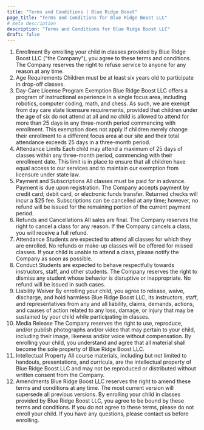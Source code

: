```yaml
---
title: "Terms and Conditions | Blue Ridge Boost"
page_title: "Terms and Conditions for Blue Ridge Boost LLC"
# meta description
description: "Terms and Conditions for Blue Ridge Boost LLC"
draft: false
---
```


1. Enrollment
By enrolling your child in classes provided by Blue Ridge Boost LLC ("the Company"), you agree to these terms and conditions. The Company reserves the right to refuse service to anyone for any reason at any time.
2. Age Requirements
Children must be at least six years old to participate in drop-off classes.
3. Day-Care License Program Exemption
Blue Ridge Boost LLC offers a program of instructional experience in a single focus area, including robotics, computer coding, math, and chess. As such, we are exempt from day care state licensure requirements, provided that children under the age of six do not attend at all and no child is allowed to attend for more than 25 days in any three-month period commencing with enrollment. This exemption does not apply if children merely change their enrollment to a different focus area at our site and their total attendance exceeds 25 days in a three-month period.
4. Attendance Limits
Each child may attend a maximum of 25 days of classes within any three-month period, commencing with their enrollment date. This limit is in place to ensure that all children have equal access to our services and to maintain our exemption from licensure under state law.
5. Payment and Subscriptions
All classes must be paid for in advance. Payment is due upon registration. The Company accepts payment by credit card, debit card, or electronic funds transfer. Returned checks will incur a $25 fee. Subscriptions can be cancelled at any time; however, no refund will be issued for the remaining portion of the current payment period.
6. Refunds and Cancellations
All sales are final. The Company reserves the right to cancel a class for any reason. If the Company cancels a class, you will receive a full refund.
7. Attendance
Students are expected to attend all classes for which they are enrolled. No refunds or make-up classes will be offered for missed classes. If your child is unable to attend a class, please notify the Company as soon as possible.
8. Conduct
Students are expected to behave respectfully towards instructors, staff, and other students. The Company reserves the right to dismiss any student whose behavior is disruptive or inappropriate. No refund will be issued in such cases.
9. Liability Waiver
By enrolling your child, you agree to release, waive, discharge, and hold harmless Blue Ridge Boost LLC, its instructors, staff, and representatives from any and all liability, claims, demands, actions, and causes of action related to any loss, damage, or injury that may be sustained by your child while participating in classes.
10. Media Release
The Company reserves the right to use, reproduce, and/or publish photographs and/or video that may pertain to your child, including their image, likeness and/or voice without compensation. By enrolling your child, you understand and agree that all material shall become the sole property of Blue Ridge Boost LLC.
11. Intellectual Property
All course materials, including but not limited to handouts, presentations, and curricula, are the intellectual property of Blue Ridge Boost LLC and may not be reproduced or distributed without written consent from the Company.
12. Amendments
Blue Ridge Boost LLC reserves the right to amend these terms and conditions at any time. The most current version will supersede all previous versions.
By enrolling your child in classes provided by Blue Ridge Boost LLC, you agree to be bound by these terms and conditions. If you do not agree to these terms, please do not enroll your child. If you have any questions, please contact us before enrolling.